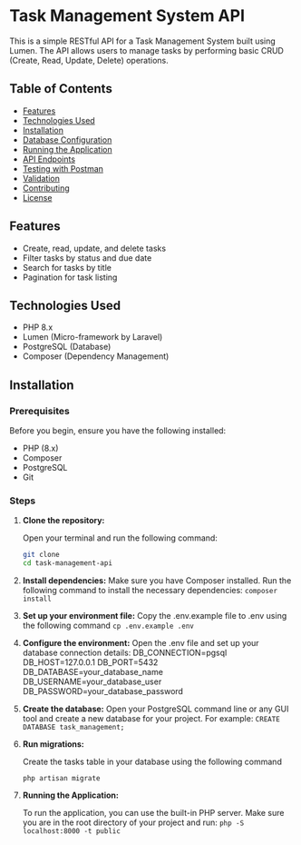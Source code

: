 # Task Management System API

This is a simple RESTful API for a Task Management System built using Lumen. The API allows users to manage tasks by performing basic CRUD (Create, Read, Update, Delete) operations.

## Table of Contents

- [Features](#features)
- [Technologies Used](#technologies-used)
- [Installation](#installation)
- [Database Configuration](#database-configuration)
- [Running the Application](#running-the-application)
- [API Endpoints](#api-endpoints)
- [Testing with Postman](#testing-with-postman)
- [Validation](#validation)
- [Contributing](#contributing)
- [License](#license)

## Features

- Create, read, update, and delete tasks
- Filter tasks by status and due date
- Search for tasks by title
- Pagination for task listing

## Technologies Used

- PHP 8.x
- Lumen (Micro-framework by Laravel)
- PostgreSQL (Database)
- Composer (Dependency Management)

## Installation

### Prerequisites

Before you begin, ensure you have the following installed:

- PHP (8.x)
- Composer
- PostgreSQL
- Git

### Steps

1. **Clone the repository:**

   Open your terminal and run the following command:

   ```bash
   git clone 
   cd task-management-api

2. **Install dependencies:**
    Make sure you have Composer installed. Run the following command to install the necessary dependencies:
    `composer install`

3. **Set up your environment file:**
    Copy the .env.example file to .env using the following command
    `cp .env.example .env`

4. **Configure the environment:**
    Open the .env file and set up your database connection details:
    DB_CONNECTION=pgsql
    DB_HOST=127.0.0.1
    DB_PORT=5432
    DB_DATABASE=your_database_name
    DB_USERNAME=your_database_user
    DB_PASSWORD=your_database_password

5. **Create the database:**
    Open your PostgreSQL command line or any GUI tool and create a new database for your project. For example:
    `CREATE DATABASE task_management;`

6. **Run migrations:**

    Create the tasks table in your database using the following command

    `php artisan migrate`

7. **Running the Application:**

    To run the application, you can use the built-in PHP server. Make sure you are in the root directory of your project and run:
    `php -S localhost:8000 -t public`

